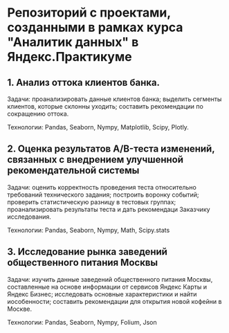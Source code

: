 # Репозиторий с проектами, созданными в рамках курса "Аналитик данных" в Яндекс.Практикуме

## 1. Анализ оттока клиентов банка.
Задачи: проанализировать данные клиентов банка; выделить сегменты клиентов, которые склонны уходить; составить рекомендации по сокращению оттока.  

Технологии: Pandas, Seaborn, Nympy, Matplotlib, Scipy, Plotly.

## 2. Оценка результатов A/B-теста изменений, связанных с внедрением улучшенной рекомендательной системы
Задачи: оценить корректность проведения теста относительно требований технического задания; построить воронку событий; проверить статистическую разницу в тестовых группах; проанализировать результаты теста и дать рекомендаци Заказчику исследования.  

Технологии: Pandas, Seaborn, Nympy, Math, Scipy.stats

## 3. Исследование рынка заведений общественного питания Москвы
Задачи: изучить данные заведений общественного питания Москвы, составленные на основе информации от сервисов Яндекс Карты и Яндекс Бизнес; исследовать основные характеристики и найти иособенности; составить рекомендации для открытия новой кофейни в Москве.  

Технологии: Pandas, Seaborn, Nympy, Folium, Json
